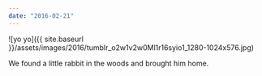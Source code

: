 ```yaml
---
date: "2016-02-21"
---
```


![yo yo]({{ site.baseurl }}/assets/images/2016/tumblr_o2w1v2w0Ml1r16syio1_1280-1024x576.jpg)

We found a little rabbit in the woods and brought him home.
